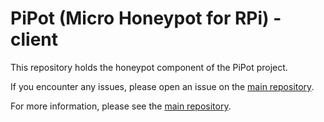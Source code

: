 # PiPot (Micro Honeypot for RPi) - client

This repository holds the honeypot component of the PiPot project.

If you encounter any issues, please open an issue on the 
[main repository](https://github.com/PiPot/PiPot/issues/new).

For more information, please see the 
[main repository](https://github.com/PiPot/PiPot).